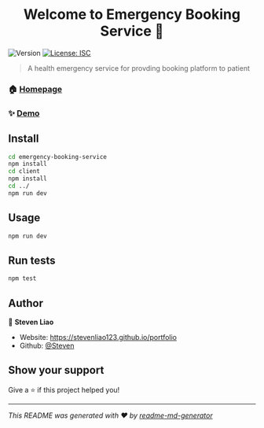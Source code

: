 <h1 align="center">Welcome to Emergency Booking Service 👋</h1>
<p>
  <img alt="Version" src="https://img.shields.io/badge/version-v1-blue.svg?cacheSeconds=2592000" />
  <a href="#" target="_blank">
    <img alt="License: ISC" src="https://img.shields.io/badge/License-ISC-yellow.svg" />
  </a>
</p>

> A health emergency service for provding booking platform to patient

### 🏠 [Homepage](http://ec2-13-210-217-247.ap-southeast-2.compute.amazonaws.com)

### ✨ [Demo](http://ec2-13-210-217-247.ap-southeast-2.compute.amazonaws.com)

## Install

```sh
cd emergency-booking-service
npm install
cd client
npm install
cd ../
npm run dev
```

## Usage

```sh
npm run dev
```

## Run tests

```sh
npm test
```

## Author

👤 **Steven Liao**

* Website: https://stevenliao123.github.io/portfolio
* Github: [@Steven](https://github.com/StevenLiao123)

## Show your support

Give a ⭐️ if this project helped you!

***
_This README was generated with ❤️ by [readme-md-generator](https://github.com/kefranabg/readme-md-generator)_